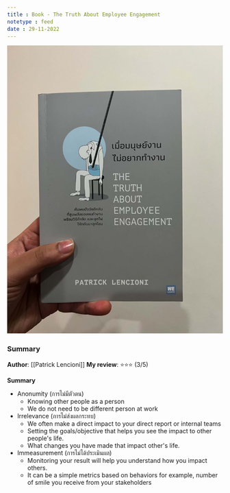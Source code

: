 ```yaml
---
title : Book - The Truth About Employee Engagement
notetype : feed
date : 29-11-2022
---
```


![image-of-book-the-truth-about-employee-engagement](/assets/img/book-the-truth-about-employee-engagement.jpg)


### Summary
**Author**: [[Patrick Lencioni]]
**My review**: ⭐⭐⭐ (3/5)

**Summary**
- Anonumity (การไม่มีตัวตน)
	- Knowing other people as a person
	- We do not need to be different person at work
- Irrelevance (การไม่ส่งผลกระทบ)
	- We often make a direct impact to your direct report or internal teams
	- Setting the goals/objective that helps you see the impact to other people's life.
	- What changes you have made that impact other's life.
- Immeasurement (การไม่ได้ประเมินผล)
	- Monitoring your result will help you understand how you impact others.
	- It can be a simple metrics based on behaviors for example, number of smile you receive from your stakeholders
